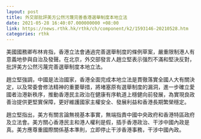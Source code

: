 ```yaml
---
layout: post
title: 外交部批評美方公然污蔑完善香港選舉制度本地立法
date: 2021-05-28 16:40:07.000000000 +08:00
link: https://news.rthk.hk/rthk/ch/component/k2/1593146-20210528.htm
categories: rthk
---
```


美國國務卿布林肯指，香港立法會通過完善選舉制度的條例草案，嚴重限制港人有意義地參與自治及發聲。在北京，外交部發言人趙立堅表示强烈不滿和堅決反對，批評美方公然污蔑完善選舉制度本地立法。

趙立堅強調，中國是法治國家，香港全面完成本地立法是貫徹落實全國人大有關決定，以及常委會修法精神的重要舉措，將堵塞原有選舉制度的漏洞，進一步確立愛國者治港新秩序，推動香港民主政治在健康有序軌道上穩健向前發展，為實現良政善治提供更堅實保障，更好維護國家主權安全、發展利益和香港長期繁榮穩定。

趙立堅指出，美方有關言論無視基本事實，無端指責中國中央政府和香港特區政府及立法會。美方關心香港民主和港人權利是假，插手香港政治、干涉中國內政是真。美方應尊重國際關係基本準則，立即停止干涉香港事務，干涉中國內政。
